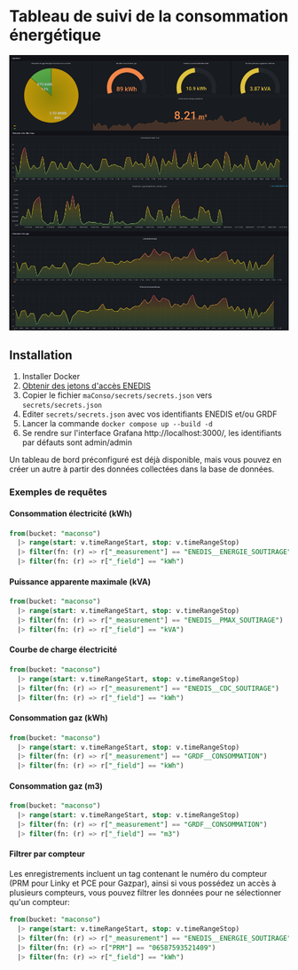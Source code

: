 # Tableau de suivi de la consommation énergétique

![Tableau de bord par défaut](docs/defaultDashboard.png)

## Installation

1. Installer Docker
2. [Obtenir des jetons d'accès ENEDIS](https://conso.vercel.app/)
3. Copier le fichier `maConso/secrets/secrets.json` vers `secrets/secrets.json`
4. Editer `secrets/secrets.json` avec vos identifiants ENEDIS et/ou GRDF
5. Lancer la commande `docker compose up --build -d`
6. Se rendre sur l'interface Grafana http://localhost:3000/, les identifiants par défauts sont admin/admin

Un tableau de bord préconfiguré est déjà disponible, mais vous pouvez en créer un autre à partir des données collectées dans la base de données.


### Exemples de requêtes

#### Consommation électricité (kWh)

```SQL
from(bucket: "maconso")
  |> range(start: v.timeRangeStart, stop: v.timeRangeStop)
  |> filter(fn: (r) => r["_measurement"] == "ENEDIS__ENERGIE_SOUTIRAGE")
  |> filter(fn: (r) => r["_field"] == "kWh")
```

#### Puissance apparente maximale (kVA)

```SQL
from(bucket: "maconso")
  |> range(start: v.timeRangeStart, stop: v.timeRangeStop)
  |> filter(fn: (r) => r["_measurement"] == "ENEDIS__PMAX_SOUTIRAGE")
  |> filter(fn: (r) => r["_field"] == "kVA")
```

#### Courbe de charge électricité

```SQL
from(bucket: "maconso")
  |> range(start: v.timeRangeStart, stop: v.timeRangeStop)
  |> filter(fn: (r) => r["_measurement"] == "ENEDIS__CDC_SOUTIRAGE")
  |> filter(fn: (r) => r["_field"] == "kWh")
```

#### Consommation gaz (kWh)

```SQL
from(bucket: "maconso")
  |> range(start: v.timeRangeStart, stop: v.timeRangeStop)
  |> filter(fn: (r) => r["_measurement"] == "GRDF__CONSOMMATION")
  |> filter(fn: (r) => r["_field"] == "kWh")
```

#### Consommation gaz (m3)

```SQL
from(bucket: "maconso")
  |> range(start: v.timeRangeStart, stop: v.timeRangeStop)
  |> filter(fn: (r) => r["_measurement"] == "GRDF__CONSOMMATION")
  |> filter(fn: (r) => r["_field"] == "m3")
```

#### Filtrer par compteur

Les enregistrements incluent un tag contenant le numéro du compteur (PRM pour Linky et PCE pour Gazpar), ainsi si vous possédez un accès à plusieurs compteurs, vous pouvez filtrer les données pour ne sélectionner qu'un compteur:

```SQL
from(bucket: "maconso")
  |> range(start: v.timeRangeStart, stop: v.timeRangeStop)
  |> filter(fn: (r) => r["_measurement"] == "ENEDIS__ENERGIE_SOUTIRAGE")
  |> filter(fn: (r) => r["PRM"] == "06587593521409")
  |> filter(fn: (r) => r["_field"] == "kWh")
```